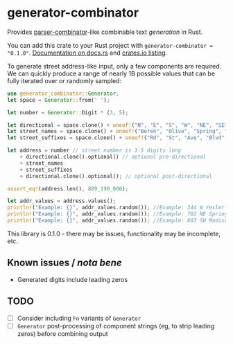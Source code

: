 # generator-combinator
Provides [parser-combinator](https://en.wikipedia.org/wiki/Parser_combinator)-like combinable text _generation_ in Rust.

You can add this crate to your Rust project with `generator-combinator = "0.1.0"`. [Documentation on docs.rs](https://docs.rs/generator-combinator) and [crates.io listing](https://crates.io/crates/generator-combinator).

To generate street address-like input, only a few components are required. We can quickly produce a range of nearly 1B possible values that can be fully iterated over or randomly sampled:

```rust
use generator_combinator::Generator;
let space = Generator::from(' ');

let number = Generator::Digit * (3, 5);

let directional = space.clone() + oneof!("N", "E", "S", "W", "NE", "SE", "SW", "NW");
let street_names = space.clone() + oneof!("Boren", "Olive", "Spring", "Cherry", "Seneca", "Yesler", "Madison", "James", "Union", "Mercer");
let street_suffixes = space.clone() + oneof!("Rd", "St", "Ave", "Blvd", "Ln", "Dr", "Way", "Ct", "Pl");

let address = number // street number is 3-5 digits long
    + directional.clone().optional() // optional pre-directional
    + street_names
    + street_suffixes
    + directional.clone().optional(); // optional post-directional

assert_eq!(address.len(), 809_190_000);

let addr_values = address.values();
println!("Example: {}", addr_values.random()); //Example: 344 W Yesler Way
println!("Example: {}", addr_values.random()); //Example: 702 NE Spring Ct N
println!("Example: {}", addr_values.random()); //Example: 803 SW Madison Way SE
```

This library is 0.1.0 - there may be issues, functionality may be incomplete, etc. 

## Known issues / _nota bene_
- Generated digits include leading zeros

## TODO
- [ ] Consider including `Fn` variants of `Generator`
- [ ] `Generator` post-processing of component strings (eg, to strip leading zeros) before combining output

